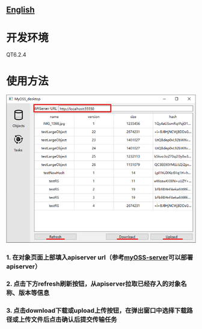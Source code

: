 ## [English](./README_en.md)
# 开发环境
QT6.2.4
# 使用方法
![ui_demo](./images/demo.png)
### 1. 在对象页面上部填入apiserver url（参考[myOSS-server](https://github.com/ih8gin/myOSS-server)可以部署apiserver）
### 2. 点击下方refresh刷新按钮，从apiserver拉取已经存入的对象名称、版本等信息
### 3. 点击download下载或upload上传按钮，在弹出窗口中选择下载路径或上传文件后点击确认后提交传输任务